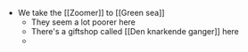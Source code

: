 - We take the [[Zoomer]] to [[Green sea]]
	- They seem a lot poorer here
	- There's a giftshop called [[Den knarkende ganger]] here
	-